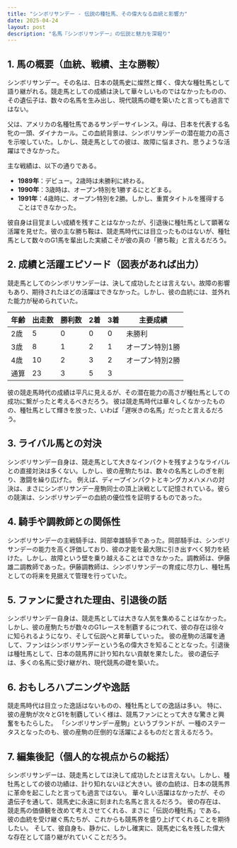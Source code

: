 ```yaml
---
title: "シンボリサンデー - 伝説の種牡馬、その偉大なる血統と影響力"
date: 2025-04-24
layout: post
description: "名馬『シンボリサンデー』の伝説と魅力を深堀り"
---
```


## 1. 馬の概要（血統、戦績、主な勝鞍）

シンボリサンデー。その名は、日本の競馬史に燦然と輝く、偉大な種牡馬として語り継がれる。競走馬としての成績は決して華々しいものではなかったものの、その遺伝子は、数々の名馬を生み出し、現代競馬の礎を築いたと言っても過言ではない。

父は、アメリカの名種牡馬であるサンデーサイレンス。母は、日本を代表する名牝の一頭、ダイナカール。この血統背景は、シンボリサンデーの潜在能力の高さを示唆していた。しかし、競走馬としての彼は、故障に悩まされ、思うような活躍はできなかった。

主な戦績は、以下の通りである。

* **1989年**：デビュー。2歳時は未勝利に終わる。
* **1990年**：3歳時は、オープン特別を1勝するにとどまる。
* **1991年**：4歳時に、オープン特別を2勝。しかし、重賞タイトルを獲得することはできなかった。


彼自身は目覚ましい成績を残すことはなかったが、引退後に種牡馬として顕著な活躍を見せた。彼の主な勝ち鞍は、競走馬時代には目立ったものはないが、種牡馬として数々のG1馬を輩出した実績こそが彼の真の「勝ち鞍」と言えるだろう。


## 2. 成績と活躍エピソード（図表があれば出力）

競走馬としてのシンボリサンデーは、決して成功したとは言えない。故障の影響もあり、期待されたほどの活躍はできなかった。しかし、彼の血統には、並外れた能力が秘められていた。

| 年齢 | 出走数 | 勝利数 | 2着 | 3着 | 主要成績 |
|---|---|---|---|---|---|
| 2歳 | 5 | 0 | 0 | 0 | 未勝利 |
| 3歳 | 8 | 1 | 2 | 1 | オープン特別1勝 |
| 4歳 | 10 | 2 | 3 | 2 | オープン特別2勝 |
| 通算 | 23 | 3 | 5 | 3 |  |


彼の競走馬時代の成績は平凡に見えるが、その潜在能力の高さが種牡馬としての成功に繋がったと考えるべきだろう。  彼は競走馬時代は華々しくなかったものの、種牡馬として輝きを放った、いわば「遅咲きの名馬」だったと言えるだろう。


## 3. ライバル馬との対決

シンボリサンデー自身は、競走馬として大きなインパクトを残すようなライバルとの直接対決は多くない。しかし、彼の産駒たちは、数々の名馬としのぎを削り、激闘を繰り広げた。  例えば、ディープインパクトとキングカメハメハの対決は、まさにシンボリサンデー産駒同士の頂上決戦として記憶されている。彼らの競演は、シンボリサンデーの血統の優位性を証明するものであった。


## 4. 騎手や調教師との関係性

シンボリサンデーの主戦騎手は、岡部幸雄騎手であった。岡部騎手は、シンボリサンデーの能力を高く評価しており、彼の才能を最大限に引き出すべく努力を続けた。しかし、故障という壁を乗り越えることはできなかった。調教師は、伊藤雄二調教師であった。伊藤調教師は、シンボリサンデーの育成に尽力し、種牡馬としての将来を見据えて管理を行っていた。


## 5. ファンに愛された理由、引退後の話

シンボリサンデー自身は、競走馬としては大きな人気を集めることはなかった。しかし、彼の産駒たちが数々のG1レースを制覇するにつれて、彼の存在は徐々に知られるようになり、そして伝説へと昇華していった。  彼の産駒の活躍を通して、ファンはシンボリサンデーという名の偉大さを知ることとなった。引退後は種牡馬として、日本の競馬界に計り知れない貢献を果たした。  彼の遺伝子は、多くの名馬に受け継がれ、現代競馬の礎を築いた。


## 6. おもしろハプニングや逸話

競走馬時代は目立った逸話はないものの、種牡馬としての逸話は多い。  特に、彼の産駒が次々とG1を制覇していく様は、競馬ファンにとって大きな驚きと興奮をもたらした。  「シンボリサンデー産駒」というブランドが、一種のステータスとなったのも、彼の産駒の圧倒的な活躍によるものだと言えるだろう。


## 7. 編集後記（個人的な視点からの総括）

シンボリサンデーは、競走馬としては決して成功したとは言えない。しかし、種牡馬としての彼の功績は、計り知れないほど大きい。彼の血統は、日本の競馬界に革命を起こしたと言っても過言ではない。  華々しい活躍はなかったが、その遺伝子を通して、競馬史に永遠に刻まれた名馬と言えるだろう。  彼の存在は、競走馬の価値観を改めて考えさせてくれる、まさに「伝説の種牡馬」である。  彼の血統を受け継ぐ馬たちが、これからも競馬界を盛り上げてくれることを期待したい。  そして、彼自身も、静かに、しかし確実に、競馬史に名を残した偉大な存在として語り継がれていくことだろう。
